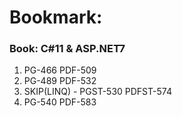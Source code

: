 # Bookmark:
### Book: C#11 & ASP.NET7
1. PG-466 PDF-509
2. PG-489 PDF-532
3. SKIP(LINQ) - PGST-530 PDFST-574
4. PG-540 PDF-583